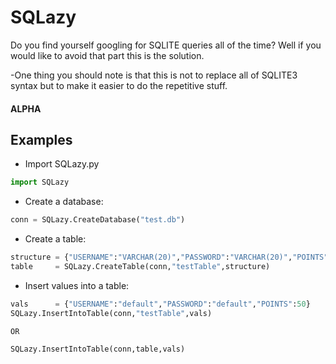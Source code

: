 # SQLazy
Do you find yourself googling for SQLITE queries all of the time? Well if you would like to avoid that part this is the solution.

-One thing you should note is that this is not to replace all of SQLITE3 syntax but to make it easier to do the repetitive stuff.

#### ALPHA


## Examples

- Import SQLazy.py
```python
import SQLazy
```

- Create a database:
```python
conn = SQLazy.CreateDatabase("test.db")
```
- Create a table:
```python
structure = {"USERNAME":"VARCHAR(20)","PASSWORD":"VARCHAR(20)","POINTS":"INTEGER"}
table     = SQLazy.CreateTable(conn,"testTable",structure)

```
- Insert values into a table:
```python
vals      = {"USERNAME":"default","PASSWORD":"default","POINTS":50}
SQLazy.InsertIntoTable(conn,"testTable",vals)

OR

SQLazy.InsertIntoTable(conn,table,vals)
```
